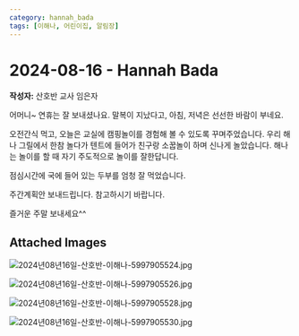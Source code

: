 ```yaml
---
category: hannah_bada
tags: [이해나, 어린이집, 알림장]
---
```


# 2024-08-16 - Hannah Bada

**작성자:** 산호반 교사 임은자  

어머니~ 연휴는 잘 보내셨나요. 말복이 지났다고, 아침, 저녁은 선선한 바람이 부네요.

오전간식 먹고, 오늘은 교실에 캠핑놀이를 경험해 볼 수 있도록 꾸며주었습니다. 우리 해나 그릴에서 한참 놀다가 텐트에 들어가 친구랑 소꿉놀이 하며 신나게 놀았습니다. 해나는 놀이를 할 때 자기 주도적으로 놀이를 잘한답니다.

점심시간에 국에 들어 있는 두부를 엄청 잘 먹었습니다.

주간계획안 보내드립니다. 참고하시기 바랍니다.

즐거운 주말 보내세요^^

## Attached Images
![2024년08년16일-산호반-이해나-5997905524.jpg](https://feghi.github.io/assets/img/bada_photo/2024년08년16일-산호반-이해나-5997905524.jpg)

![2024년08년16일-산호반-이해나-5997905526.jpg](https://feghi.github.io/assets/img/bada_photo/2024년08년16일-산호반-이해나-5997905526.jpg)

![2024년08년16일-산호반-이해나-5997905528.jpg](https://feghi.github.io/assets/img/bada_photo/2024년08년16일-산호반-이해나-5997905528.jpg)

![2024년08년16일-산호반-이해나-5997905530.jpg](https://feghi.github.io/assets/img/bada_photo/2024년08년16일-산호반-이해나-5997905530.jpg)

